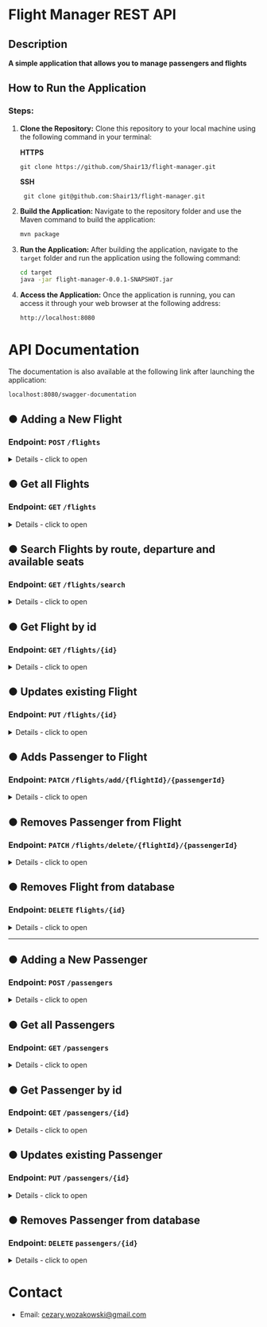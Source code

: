 # Flight Manager REST API

## Description

**A simple application that allows you to manage passengers and flights**

## How to Run the Application

### Steps:

1. **Clone the Repository:** Clone this repository to your local machine using the following command in your terminal:

   **HTTPS**
    ```
    git clone https://github.com/Shair13/flight-manager.git
    ```
   **SSH**
   ```
    git clone git@github.com:Shair13/flight-manager.git
    ```

2. **Build the Application:** Navigate to the repository folder and use the Maven command to build the application:

    ```bash
    mvn package
    ```

3. **Run the Application:** After building the application, navigate to the `target` folder and run the application
   using the following command:

    ```bash
    cd target
    java -jar flight-manager-0.0.1-SNAPSHOT.jar
    ```
4. **Access the Application:** Once the application is running, you can access it through your web browser at the
   following address:

   ```
   http://localhost:8080
   ```

# API Documentation

The documentation is also available at the following link after launching the application:

   ```
   localhost:8080/swagger-documentation
   ```

## ● Adding a New Flight

### **Endpoint:** `POST` `/flights`

<details>
<summary>Details - click to open</summary>

**Description:**
Adds a new Flight to the database.

**Request Body:**

- Format: JSON
- Sample Request Body:

```json
{
  "number": "3",
  "departure": "2024-07-23T08:00:00",
  "route": "Warsaw - Chicago",
  "availableSeats": 120
}
```

**Data Types:**

- int number (greater than 0)
- LocalDateTime departure (cannot be past)
- String route (must not be empty)
- int availableSeats (greater or equal 0)

**Response:**

- Status Code: **201 Created**.
- Body: Object representing the added Flight.
- Sample Response Body:

```json
{
  "id": 1,
  "number": 3,
  "route": "Warsaw - London",
  "departure": "2024-07-23T08:00:00",
  "availableSeats": 96,
  "passengers": null
}
```

- Status Code: **400 Bad Request**.
- Incorrect value of any field. Example Response Body of incorrect values for all fields:

```json
{
  "departure": "Must be a future date.",
  "number": "Flight number must be greater than 0.",
  "route": "Route cannot be an empty field.",
  "availableSeats": "Available seats must be not be less than 0."
}
```

-Status Code: **400 Bad Request**.
- Incorrect type of value for flight number:

```json
{
  "error": "JSON parse error: Cannot deserialize value of type `int` from String 'd': not a valid `int` value"
}
```

</details>

## ● Get all Flights

### **Endpoint:** `GET` `/flights`

<details>
<summary>Details - click to open</summary>

**Description:**
Returns all Flights from database.

**Possible URL parameters:**

- sort
- page
- size

**Request Body:**
Empty.

**Response:**

- Status Code: **200 OK**
- Sample Response Body:

```json
[
  {
    "id": 1,
    "number": 10,
    "route": "Warsaw - Berlin",
    "departure": "2024-04-30T12:35:00",
    "availableSeats": 140,
    "passengers": []
  },
  {
    "id": 2,
    "number": 27,
    "route": "Palermo - Warsaw",
    "departure": "2024-05-01T17:00:00",
    "availableSeats": 130,
    "passengers": []
  },
  {
    "id": 3,
    "number": 13,
    "route": "Warsaw - Oslo",
    "departure": "2024-06-01T12:00:00",
    "availableSeats": 129,
    "passengers": [
      {
        "id": 2,
        "name": "Han",
        "surname": "Solo",
        "phone": "123 456 789"
      }
    ]
  }
]
```

</details>

## ● Search Flights by route, departure and available seats

### **Endpoint:** `GET` `/flights/search`

<details>
<summary>Details - click to open</summary>

**Description:**
Returns all Flights from the database that meet the requirements.

**Possible URL parameters:**

- route (default = "")
- departure (default = LocalDateTime.now())
- availableSeats (default > 0)

**Request Body:**
Empty.

**Response:**

- Status Code: **200 OK**.
- Sample Response Body to `/flights/search?availableSeats=120`:

```json
[
  {
    "id": 1,
    "number": 10,
    "route": "Warsaw - Berlin",
    "departure": "2024-04-30T12:35:00",
    "availableSeats": 140,
    "passengers": []
  },
  {
    "id": 3,
    "number": 13,
    "route": "Warsaw - Oslo",
    "departure": "2024-06-01T12:00:00",
    "availableSeats": 129,
    "passengers": [
      {
        "id": 2,
        "name": "Han",
        "surname": "Solo",
        "phone": "123 456 789"
      }
    ]
  }
]
```

- Status Code: **400 Bad Request**.
- Sample Response Body to `/flights/search?availableSeats=abc`:

```json
{
  "error": "Failed to convert value of type 'java.lang.String' to required type 'java.lang.Integer'; For input string: \"abc\""
}
```

</details>

## ● Get Flight by id

### **Endpoint:** `GET` `/flights/{id}`

<details>
<summary>Details - click to open</summary>

**Description:**
Returns Flight by id from the database.

**Request Body:**
Empty.

**Response:**

- Status Code: **200 OK**
- Sample Response Body:

```json
{
  "id": 3,
  "number": 13,
  "route": "Warsaw - Oslo",
  "departure": "2024-06-01T12:00:00",
  "availableSeats": 129,
  "passengers": [
    {
      "id": 2,
      "name": "Han",
      "surname": "Solo",
      "phone": "123 456 789"
    }
  ]
}
```


- Status Code: **404 Not Found**
- Response Body when flight does not exist:

```json
{
  "error": "Flight with id = 14 not found"
}
```

</details>

## ● Updates existing Flight

### **Endpoint:** `PUT` `/flights/{id}`

<details>
<summary>Details - click to open</summary>

**Description:**
Updates existing Flight.

**Request Body:**

- Format: JSON
- Sample Request Body:

```json
{
  "number": "4",
  "departure": "2024-07-23T08:00:00",
  "route": "Warsaw - Chicago",
  "availableSeats": 120
}
```

**Data types:**

- int number (greater than 0)
- LocalDateTime departure (cannot be past)
- String route (must not be empty)
- int availableSeats (greater or equal 0)

**Response:**

- Status Code: **200 OK**
- Body: Object representing the updated Flight.
- Sample Response Body:

```json
{
  "id": 3,
  "number": 4,
  "route": "Warsaw - Chicago",
  "departure": "2024-07-23T08:00:00",
  "availableSeats": 120,
  "passengers": [
    {
      "id": 2,
      "name": "Han",
      "surname": "Solo",
      "phone": "123 456 789"
    }
  ]
}
```

- Status Code: **400 Bad Request**
- Incorrect value of any field. Example Response Body of incorrect values for all fields:

```json
{
  "departure": "Must be a future date.",
  "number": "Flight number must be greater than 0.",
  "route": "Route cannot be an empty field.",
  "availableSeats": "Available seats must be not be less than 0."
}
```

- Status Code: **400 Bad Request**
- Incorrect type of value for flight number:

```json
{
  "error": "JSON parse error: Cannot deserialize value of type `int` from String 'd': not a valid `int` value"
}
```

- Status Code: **404 Not Found**
- Flight not found:

```json
{
  "error": "Flight with id = 39 not found"
}
```

</details>

## ● Adds Passenger to Flight

### **Endpoint:** `PATCH` `/flights/add/{flightId}/{passengerId}`

<details>
<summary>Details - click to open</summary>

**Description:**
Adds a passenger to the selected Flight.

**Request Body:**
Empty.

**Response:**

- Status Code: **200 OK**
- Body: Object representing the flight with added passengers.
- Sample Response Body:

```json
{
  "id": 2,
  "number": 13,
  "route": "Warsaw - Oslo",
  "date": "2024-06-01T12:00:00",
  "availableSeats": 127,
  "passengers": [
    {
      "id": 1,
      "name": "Han",
      "surname": "Solo",
      "phone": "123 456 789"
    },
    {
      "id": 2,
      "name": "Leia",
      "surname": "Organa",
      "phone": "789 456 123"
    }
  ]
}
```

- Status Code: **404 Not Found**
- Flight not found Response Body:

```json
{
  "error": "Flight with id = 39 not found"
}
```

- Status Code: **404 Not Found**
- Passenger not found Response Body:

```json
{
  "error": "Passenger with id = 124 not found"
}
```

- Status Code: **400 Bad Request**
- Passenger is already added Response Body:

```json
{
  "error": "Passenger with id 2 is already added to flight number LO13."
}
```

- Status Code: **400 Bad Request**
- No available seats Response Body:

```json
{
  "error": "No available seats on flight number LO13."
}
```

</details>

## ● Removes Passenger from Flight

### **Endpoint:** `PATCH` `/flights/delete/{flightId}/{passengerId}`

<details>
<summary>Details - click to open</summary>

**Description:**
Removes a passenger from the selected Flight.

**Request Body:**
Empty.

**Response:**

- Status Code: **200 OK**
- Body: Flight with passengers who left.
- Sample Response Body:

```json
{
  "id": 2,
  "number": 13,
  "route": "Warsaw - Oslo",
  "date": "2024-06-01T12:00:00",
  "availableSeats": 128,
  "passengers": [
    {
      "id": 2,
      "name": "Leia",
      "surname": "Organa",
      "phone": "789 456 123"
    }
  ]
}
```

- Status Code: **404 Not Found**
- Flight not found Response Body:

```json
{
  "error": "Flight with id = 39 not found"
}
```

- Status Code: **404 Not Found**
- Passenger not found Response Body:

```json
{
  "error": "Passenger with id = 124 not found"
}
```

- Status Code: **404 Not Found**
- Passenger not found on selected flight Response Body:

```json
{
  "error": "Passenger with id = 1 not found on flight number LO13."
}
```

</details>

## ● Removes Flight from database

### **Endpoint:** `DELETE` `flights/{id}`

<details>
<summary>Details - click to open</summary>

**Description:**
Removes a Flight from the database.

**Request Body:**
Empty.

**Response:**

- Status Code: **204 No Content**
- Body: Empty.


- Status Code: **404 Not Found**
- Flight not found Response Body:

```json
{
  "error": "Flight with id = 39 not found"
}
```

</details>

__________________________________________

## ● Adding a New Passenger

### **Endpoint:** `POST` `/passengers`

<details>
<summary>Details - click to open</summary>

**Description:**
Adds a new Passenger to the database.

**Request Body:**

- Format: JSON
- Sample Request Body:

```json
{
   "name": "Leia",
   "surname": "Organa",
   "phone": "789 456 123"
}
```

**Data types:**

- String name (must not be empty)
- String surname (must not be empty)
- String phone (must not be empty)

**Response:**

- Status Code: **201 Created**
- Body: Object representing the added Passenger.
- Sample Response Body:

```json
{
   "id": 2,
   "name": "Leia",
   "surname": "Organa",
   "phone": "789 456 123"
}
```

- Status Code: **400 Bad Request**
- Incorrect value of any field. Example Response Body of incorrect values for all fields:

```json
{
   "phone": "Phone cannot be an empty field.",
   "surname": "Surname cannot be an empty field.",
   "name": "Name cannot be an empty field."
}
```

</details>

## ● Get all Passengers

### **Endpoint:** `GET` `/passengers`

<details>
<summary>Details - click to open</summary>

**Description:**
Returns all Passengers from database.

**Possible URL parameters:**

- sort
- page
- size

**Request Body:**
Empty.

**Response:**

- Status Code: **200 OK**
- Sample Response Body:

```json
[
   {
      "id": 1,
      "name": "Han",
      "surname": "Solo",
      "phone": "123 456 789"
   },
   {
      "id": 2,
      "name": "Leia",
      "surname": "Organa",
      "phone": "789 456 123"
   }
]
```

</details>

## ● Get Passenger by id

### **Endpoint:** `GET` `/passengers/{id}`

<details>
<summary>Details - click to open</summary>

**Description:**
Returns Passenger by id from database.

**Request Body:**
Empty.

**Response:**

- Status Code: **200 OK**
- Sample Response Body:

```json
{
   "id": 2,
   "name": "Leia",
   "surname": "Organa",
   "phone": "789 456 123"
}
```

- Status Code: **404 Not Found**
- Response Body when Passenger does not exist:

```json
{
   "error": "Passenger with id = 13 not found"
}
```

</details>

## ● Updates existing Passenger

### **Endpoint:** `PUT` `/passengers/{id}`

<details>
<summary>Details - click to open</summary>

**Description:**
Updates existing Passenger.

**Request Body:**

- Format: JSON
- Sample Request Body:

```json
{
   "name": "Luke",
   "surname": "Skywalker",
   "phone": "111 222 333"
}
```

**Data types:**

- String name (must not be empty)
- String surname (must not be empty)
- String phone (must not be empty)

**Response:**

- Status Code: **200 OK**
- Body: Object representing the updated Passenger.
- Sample Response Body:

```json
{
   "id": 1,
   "name": "Luke",
   "surname": "Skywalker",
   "phone": "111 222 333"
}
```

- Status Code: **400 Bad Request**
- Incorrect value of any field. Example Response Body of incorrect values for all fields:

```json
{
   "phone": "Phone cannot be an empty field.",
   "surname": "Surname cannot be an empty field.",
   "name": "Name cannot be an empty field."
}
```

- Status Code: **404 Not Found**
- Passenger not found Response Body:

```json
{
   "error": "Passenger with id = 13 not found"
}
```

</details>

## ● Removes Passenger from database

### **Endpoint:** `DELETE` `passengers/{id}`

<details>
<summary>Details - click to open</summary>

**Description:**
Removes a Passenger from database.

**Request Body:**
Empty.

**Response:**

- Status Code: **204 No Content**
- Body: Empty.
- Sample Response Body:


- Status Code: **404 Not Found**
- Flight not found Response Body:

```json
{
  "error": "Flight with id = 39 not found"
}
```

</details>

# Contact

- Email: cezary.wozakowski@gmail.com